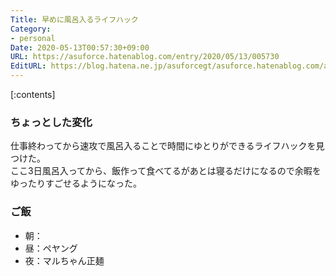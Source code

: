```yaml
---
Title: 早めに風呂入るライフハック
Category:
- personal
Date: 2020-05-13T00:57:30+09:00
URL: https://asuforce.hatenablog.com/entry/2020/05/13/005730
EditURL: https://blog.hatena.ne.jp/asuforcegt/asuforce.hatenablog.com/atom/entry/26006613566571650
---
```


[:contents]

###  ちょっとした変化

仕事終わってから速攻で風呂入ることで時間にゆとりができるライフハックを見つけた。  
ここ3日風呂入ってから、飯作って食べてるがあとは寝るだけになるので余暇をゆったりすごせるようになった。

### ご飯

- 朝：
- 昼：ペヤング
- 夜：マルちゃん正麺
